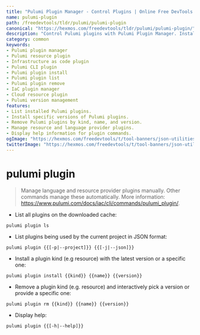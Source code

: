 ```yaml
---
title: "Pulumi Plugin Manager - Control Plugins | Online Free DevTools by Hexmos"
name: pulumi-plugin
path: /freedevtools/tldr/pulumi/pulumi-plugin
canonical: "https://hexmos.com/freedevtools/tldr/pulumi/pulumi-plugin/"
description: "Control Pulumi plugins with Pulumi Plugin Manager. Install, list, and remove resource provider plugins. Free online tool, no registration required."
category: common
keywords:
- Pulumi plugin manager
- Pulumi resource plugin
- Infrastructure as code plugin
- Pulumi CLI plugin
- Pulumi plugin install
- Pulumi plugin list
- Pulumi plugin remove
- IaC plugin manager
- Cloud resource plugin
- Pulumi version management
features:
- List installed Pulumi plugins.
- Install specific versions of Pulumi plugins.
- Remove Pulumi plugins by kind, name, and version.
- Manage resource and language provider plugins.
- Display help information for plugin commands.
ogImage: "https://hexmos.com/freedevtools/t/tool-banners/json-utilities-banner.png"
twitterImage: "https://hexmos.com/freedevtools/t/tool-banners/json-utilities-banner.png"
---
```


# pulumi plugin

> Manage language and resource provider plugins manually.
> Other commands manage these automatically.
> More information: <https://www.pulumi.com/docs/iac/cli/commands/pulumi_plugin/>.

- List all plugins on the downloaded cache:

`pulumi plugin ls`

- List plugins being used by the current project in JSON format:

`pulumi plugin {{[-p|--project]}} {{[-j|--json]}}`

- Install a plugin kind (e.g resource) with the latest version or a specific one:

`pulumi plugin install {{kind}} {{name}} {{version}}`

- Remove a plugin kind (e.g. resource) and interactively pick a version or provide a specific one:

`pulumi plugin rm {{kind}} {{name}} {{version}}`

- Display help:

`pulumi plugin {{[-h|--help]}}`
